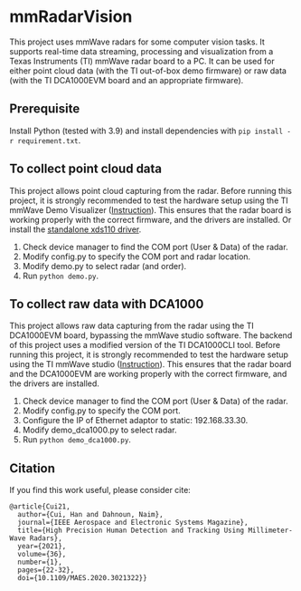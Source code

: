 # mmRadarVision

This project uses mmWave radars for some computer vision tasks. It supports real-time data streaming, processing and visualization from a Texas Instruments (TI) mmWave radar board to a PC. 
It can be used for either point cloud data (with the TI out-of-box demo firmware) or raw data (with the TI DCA1000EVM board and an appropriate firmware).

## Prerequisite 

Install Python (tested with 3.9) and install dependencies with ```pip install -r requirement.txt```.

## To collect point cloud data

This project allows point cloud capturing from the radar.
Before running this project, it is strongly recommended to test the hardware setup using the TI mmWave Demo Visualizer ([Instruction](https://www.ti.com/lit/ug/swru587/swru587.pdf)).
This ensures that the radar board is working properly with the correct firmware, and the drivers are installed. 
Or install the [standalone xds110 driver](https://software-dl.ti.com/ccs/esd/documents/xdsdebugprobes/emu_xds_software_package_download.html).
1. Check device manager to find the COM port (User & Data) of the radar. 
2. Modify config.py to specify the COM port and radar location. 
3. Modify demo.py to select radar (and order).
4. Run ```python demo.py```.

## To collect raw data with DCA1000

This project allows raw data capturing from the radar using the TI DCA1000EVM board, bypassing the mmWave studio software. 
The backend of this project uses a modified version of the TI DCA1000CLI tool.
Before running this project, it is strongly recommended to test the hardware setup using the TI mmWave studio ([Instruction](https://www.ti.com/lit/ml/spruik7/spruik7.pdf)).
This ensures that the radar board and the DCA1000EVM are working properly with the correct firmware, and the drivers are installed. 
1. Check device manager to find the COM port (User & Data) of the radar. 
2. Modify config.py to specify the COM port. 
3. Configure the IP of Ethernet adaptor to static: 192.168.33.30.
4. Modify demo_dca1000.py to select radar.
4. Run ```python demo_dca1000.py```.

## Citation

If you find this work useful, please consider cite:
```
@article{Cui21,
  author={Cui, Han and Dahnoun, Naim},
  journal={IEEE Aerospace and Electronic Systems Magazine}, 
  title={High Precision Human Detection and Tracking Using Millimeter-Wave Radars}, 
  year={2021},
  volume={36},
  number={1},
  pages={22-32},
  doi={10.1109/MAES.2020.3021322}}
```
